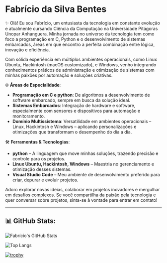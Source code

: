 # Fabrício da Silva Bentes

✨ Olá! Eu sou Fabrício, um entusiasta da tecnologia em constante evolução e atualmente cursando Ciência da Computação na Universidade Pitágoras Unopar Anhanguera. Minha jornada no universo da tecnologia tem como foco a programação em C, Python e o desenvolvimento de sistemas embarcados, áreas em que encontro a perfeita combinação entre lógica, inovação e eficiência.

Com sólida experiência em múltiplos ambientes operacionais, como Linux Ubuntu, Hackintosh (macOS customizado), e Windows, venho integrando conhecimentos práticos de administração e otimização de sistemas com minhas paixões por automação e soluções criativas.

🌐 **Áreas de Especialidade**:
- **Programação em C e python**: De algoritmos a desenvolvimento de software embarcado, sempre em busca da solução ideal.
- **Sistemas Embarcados**: Integração de hardware e software, especialmente com sensores e dispositivos para automação e monitoramento.
- **Domínio Multissistema**: Versatilidade em ambientes operacionais – Linux, Hackintosh e Windows – aplicando personalizações e otimizações que transformam o desempenho do dia a dia.

🛠️ **Ferramentas & Tecnologias**:
- **python** – A linguagem que move minhas soluções, trazendo precisão e controle para os projetos.
- **Linux Ubuntu, Hackintosh, Windows** – Maestria no gerenciamento e otimização desses sistemas.
- **Visual Studio Code** – Meu ambiente de desenvolvimento preferido para criar, depurar e evoluir projetos.

Adoro explorar novas ideias, colaborar em projetos inovadores e mergulhar em desafios complexos. Se você compartilha da paixão pela tecnologia e quer conversar sobre projetos, sinta-se à vontade para entrar em contato!

---

## 📊 GitHub Stats:

![Fabrício's GitHub Stats](https://github-readme-stats.vercel.app/api?username=fabriciobentes&show_icons=true&theme=radical)

![Top Langs](https://github-readme-stats.vercel.app/api/top-langs/?username=fabriciobentes&layout=compact&theme=radical)

[![trophy](https://github-profile-trophy.vercel.app/?username=fabriciobentes&theme=dracula)](https://github.com/ryo-ma/github-profile-trophy)
